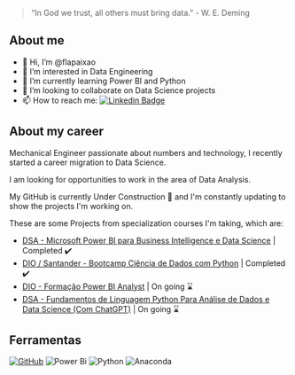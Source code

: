 > “In God we trust, all others must bring data.” - W. E. Deming

## About me
- 👋 Hi, I’m @flapaixao
- 👀 I’m interested in Data Engineering
- 🌱 I’m currently learning Power BI and Python
- 💞️ I’m looking to collaborate on Data Science projects
- 📫 How to reach me: [![Linkedin Badge](https://img.shields.io/badge/-LinkedIn-blue?style=flat-square&logo=Linkedin&logoColor=white&link=https://https://www.linkedin.com/in/flaviapaixao/)](https://www.linkedin.com/in/flaviapaixao/)

## About my career
Mechanical Engineer passionate about numbers and technology, I recently started a career migration to Data Science.

I am looking for opportunities to work in the area of ​​Data Analysis.

My GitHub is currently Under Construction 🚧 and I'm constantly updating to show the projects I'm working on.

These are some Projects from specialization courses I'm taking, which are:
- [DSA - Microsoft Power BI para Business Intelligence e Data Science]() | Completed ✔️
- [DIO / Santander - Bootcamp Ciência de Dados com Python]() | Completed ✔️
- [DIO - Formação Power BI Analyst](https://github.com/flapaixao/dio_projects) | On going ⌛
- [DSA - Fundamentos de Linguagem Python Para Análise de Dados e Data Science (Com ChatGPT)](https://github.com/flapaixao/dsa_projects) | On going ⌛


## Ferramentas
[![GitHub](https://img.shields.io/badge/GitHub-000?style=for-the-badge&logo=github&logoColor=30A3DC)](https://docs.github.com/)
![Power Bi](https://img.shields.io/badge/power_bi-F2C811?style=for-the-badge&logo=powerbi&logoColor=black)
![Python](https://img.shields.io/badge/python-3670A0?style=for-the-badge&logo=python&logoColor=ffdd54)
![Anaconda](https://img.shields.io/badge/Anaconda-%2344A833.svg?style=for-the-badge&logo=anaconda&logoColor=white)
